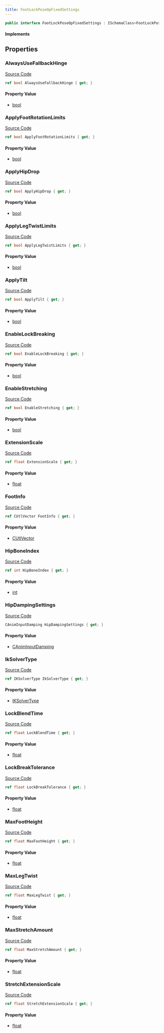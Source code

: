 ```yaml
---
title: FootLockPoseOpFixedSettings
---
```


```csharp
public interface FootLockPoseOpFixedSettings : ISchemaClass<FootLockPoseOpFixedSettings>, ISchemaField, ISchemaClass, INativeHandle
```

#### Implements

## Properties

### AlwaysUseFallbackHinge

[Source Code](https://github.com/swiftly-solution/swiftlys2/blob/beta/managed/src/SwiftlyS2.Generated/Schemas/Interfaces/FootLockPoseOpFixedSettings.cs#L29)

```csharp
ref bool AlwaysUseFallbackHinge { get; }
```

#### Property Value

- [bool](https://learn.microsoft.com/dotnet/api/system.boolean)

### ApplyFootRotationLimits

[Source Code](https://github.com/swiftly-solution/swiftlys2/blob/beta/managed/src/SwiftlyS2.Generated/Schemas/Interfaces/FootLockPoseOpFixedSettings.cs#L31)

```csharp
ref bool ApplyFootRotationLimits { get; }
```

#### Property Value

- [bool](https://learn.microsoft.com/dotnet/api/system.boolean)

### ApplyHipDrop

[Source Code](https://github.com/swiftly-solution/swiftlys2/blob/beta/managed/src/SwiftlyS2.Generated/Schemas/Interfaces/FootLockPoseOpFixedSettings.cs#L27)

```csharp
ref bool ApplyHipDrop { get; }
```

#### Property Value

- [bool](https://learn.microsoft.com/dotnet/api/system.boolean)

### ApplyLegTwistLimits

[Source Code](https://github.com/swiftly-solution/swiftlys2/blob/beta/managed/src/SwiftlyS2.Generated/Schemas/Interfaces/FootLockPoseOpFixedSettings.cs#L33)

```csharp
ref bool ApplyLegTwistLimits { get; }
```

#### Property Value

- [bool](https://learn.microsoft.com/dotnet/api/system.boolean)

### ApplyTilt

[Source Code](https://github.com/swiftly-solution/swiftlys2/blob/beta/managed/src/SwiftlyS2.Generated/Schemas/Interfaces/FootLockPoseOpFixedSettings.cs#L25)

```csharp
ref bool ApplyTilt { get; }
```

#### Property Value

- [bool](https://learn.microsoft.com/dotnet/api/system.boolean)

### EnableLockBreaking

[Source Code](https://github.com/swiftly-solution/swiftlys2/blob/beta/managed/src/SwiftlyS2.Generated/Schemas/Interfaces/FootLockPoseOpFixedSettings.cs#L41)

```csharp
ref bool EnableLockBreaking { get; }
```

#### Property Value

- [bool](https://learn.microsoft.com/dotnet/api/system.boolean)

### EnableStretching

[Source Code](https://github.com/swiftly-solution/swiftlys2/blob/beta/managed/src/SwiftlyS2.Generated/Schemas/Interfaces/FootLockPoseOpFixedSettings.cs#L47)

```csharp
ref bool EnableStretching { get; }
```

#### Property Value

- [bool](https://learn.microsoft.com/dotnet/api/system.boolean)

### ExtensionScale

[Source Code](https://github.com/swiftly-solution/swiftlys2/blob/beta/managed/src/SwiftlyS2.Generated/Schemas/Interfaces/FootLockPoseOpFixedSettings.cs#L37)

```csharp
ref float ExtensionScale { get; }
```

#### Property Value

- [float](https://learn.microsoft.com/dotnet/api/system.single)

### FootInfo

[Source Code](https://github.com/swiftly-solution/swiftlys2/blob/beta/managed/src/SwiftlyS2.Generated/Schemas/Interfaces/FootLockPoseOpFixedSettings.cs#L17)

```csharp
ref CUtlVector FootInfo { get; }
```

#### Property Value

- [CUtlVector](/docs/api/)

### HipBoneIndex

[Source Code](https://github.com/swiftly-solution/swiftlys2/blob/beta/managed/src/SwiftlyS2.Generated/Schemas/Interfaces/FootLockPoseOpFixedSettings.cs#L21)

```csharp
ref int HipBoneIndex { get; }
```

#### Property Value

- [int](https://learn.microsoft.com/dotnet/api/system.int32)

### HipDampingSettings

[Source Code](https://github.com/swiftly-solution/swiftlys2/blob/beta/managed/src/SwiftlyS2.Generated/Schemas/Interfaces/FootLockPoseOpFixedSettings.cs#L19)

```csharp
CAnimInputDamping HipDampingSettings { get; }
```

#### Property Value

- [CAnimInputDamping](/docs/api/shared/schemadefinitions/caniminputdamping)

### IkSolverType

[Source Code](https://github.com/swiftly-solution/swiftlys2/blob/beta/managed/src/SwiftlyS2.Generated/Schemas/Interfaces/FootLockPoseOpFixedSettings.cs#L23)

```csharp
ref IKSolverType IkSolverType { get; }
```

#### Property Value

- [IKSolverType](/docs/api/shared/schemadefinitions/iksolvertype)

### LockBlendTime

[Source Code](https://github.com/swiftly-solution/swiftlys2/blob/beta/managed/src/SwiftlyS2.Generated/Schemas/Interfaces/FootLockPoseOpFixedSettings.cs#L45)

```csharp
ref float LockBlendTime { get; }
```

#### Property Value

- [float](https://learn.microsoft.com/dotnet/api/system.single)

### LockBreakTolerance

[Source Code](https://github.com/swiftly-solution/swiftlys2/blob/beta/managed/src/SwiftlyS2.Generated/Schemas/Interfaces/FootLockPoseOpFixedSettings.cs#L43)

```csharp
ref float LockBreakTolerance { get; }
```

#### Property Value

- [float](https://learn.microsoft.com/dotnet/api/system.single)

### MaxFootHeight

[Source Code](https://github.com/swiftly-solution/swiftlys2/blob/beta/managed/src/SwiftlyS2.Generated/Schemas/Interfaces/FootLockPoseOpFixedSettings.cs#L35)

```csharp
ref float MaxFootHeight { get; }
```

#### Property Value

- [float](https://learn.microsoft.com/dotnet/api/system.single)

### MaxLegTwist

[Source Code](https://github.com/swiftly-solution/swiftlys2/blob/beta/managed/src/SwiftlyS2.Generated/Schemas/Interfaces/FootLockPoseOpFixedSettings.cs#L39)

```csharp
ref float MaxLegTwist { get; }
```

#### Property Value

- [float](https://learn.microsoft.com/dotnet/api/system.single)

### MaxStretchAmount

[Source Code](https://github.com/swiftly-solution/swiftlys2/blob/beta/managed/src/SwiftlyS2.Generated/Schemas/Interfaces/FootLockPoseOpFixedSettings.cs#L49)

```csharp
ref float MaxStretchAmount { get; }
```

#### Property Value

- [float](https://learn.microsoft.com/dotnet/api/system.single)

### StretchExtensionScale

[Source Code](https://github.com/swiftly-solution/swiftlys2/blob/beta/managed/src/SwiftlyS2.Generated/Schemas/Interfaces/FootLockPoseOpFixedSettings.cs#L51)

```csharp
ref float StretchExtensionScale { get; }
```

#### Property Value

- [float](https://learn.microsoft.com/dotnet/api/system.single)

